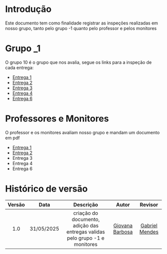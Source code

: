# Introdução
Este documento tem como finalidade registrar as inspeções realizadas em nosso grupo, tanto pelo grupo -1 quanto pelo professor e pelos monitores

# Grupo _1
O grupo 10 é o grupo que nos avalia, segue os links para a inspeção de cada entrega:

- [Entrega 1](https://requisitos-de-software.github.io/2025.1-Cinemark/inspe%C3%A7%C3%B5es/inspe%C3%A7%C3%A3o-grupo%2B1-01/#introducao)
- [Entrega 2](https://requisitos-de-software.github.io/2025.1-Cinemark/inspe%C3%A7%C3%B5es/inspe%C3%A7%C3%A3o-grupo%2B1-02/)
- [Entrega 3](https://requisitos-de-software.github.io/2025.1-Cinemark/inspe%C3%A7%C3%B5es/inspe%C3%A7%C3%A3o-grupo%2B1-03/)
- [Entrega 4](https://requisitos-de-software.github.io/2025.1-Cinemark/inspe%C3%A7%C3%B5es/inspe%C3%A7%C3%A3o-grupo%2B1-04/)
- [Entrega 6](https://requisitos-de-software.github.io/2025.1-Cinemark/inspe%C3%A7%C3%B5es/inspe%C3%A7%C3%A3o-grupo%2B1-05/)

# Professores e Monitores
O professor e os monitores avaliam nosso grupo e mandam um documento em pdf

- [Entrega 1](../assets/Requisitos%20-%20Entrega%201%20-%20Planejamento%20-%20Grupo%2001.pdf)
- [Entrega 2](../assets/Atividade_avaliativa_Requisitos_Entrega_2_Elicitação_Grupo_01.pdf)
- Entrega 3
- Entrega 4
- Entrega 6

# Histórico de versão

| Versão |    Data    |       Descrição        |                     Autor                      |                  Revisor                   |
| :----: | :--------: | :--------------------: | :--------------------------------------------: | :----------------------------------------: |
|  1.0   | 31/05/2025 | criação do documento, adição das entregas validas pelo grupo -1 e monitores|  [Giovana Barbosa](https://github.com/gio221)   |[Gabriel Mendes](https://github.com/gbevi)   |